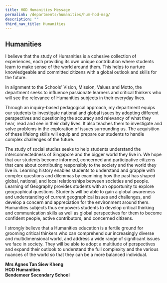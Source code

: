 ```yaml
---
title: HOD Humanities Message
permalink: /departments/humanities/hum-hod-msg/
description: ""
third_nav_title: Humanities
---
```

## **Humanities**



I believe that the study of Humanities is a cohesive collection of experiences, each providing its own unique contribution where students learn to make sense of the world around them. This helps to nurture knowledgeable and committed citizens with a global outlook and skills for the future.

In alignment to the Schools’ Vision, Mission, Values and Motto, the department seeks to influence passionate learners and critical thinkers who will see the relevance of Humanities subjects in their everyday lives.

Through an inquiry-based pedagogical approach, my department equips our students to investigate national and global issues by adopting different perspectives and questioning the accuracy and relevancy of what they hear, read and see in their daily lives. It also teaches them to investigate and solve problems in the exploration of issues surrounding us. The acquisition of these lifelong skills will equip and prepare our students to handle complex challenges of the future.

The study of social studies seeks to help students understand the interconnectedness of Singapore and the bigger world they live in. We hope that our students become informed, concerned and participative citizens that care about contributing responsibly to the society and the world they live in. Learning history enables students to understand and grapple with complex questions and dilemmas by examining how the past has shaped global, national, and local relationships between societies and people. Learning of Geography provides students with an opportunity to explore geographical questions. Students will be able to gain a global awareness and understanding of current geographical issues and challenges, and develop a concern and appreciation for the environment around them. Humanities subjects thus empowers students to develop critical thinking and communication skills as well as global perspectives for them to become confident people, active contributors, and concerned citizens.

I strongly believe that a Humanities education is a fertile ground for grooming critical thinkers who can comprehend our increasingly diverse and multidimensional world, and address a wide range of significant issues we face in society. They will be able to adopt a multitude of perspectives and expand their outlook to understand the full complexity and the various nuances of the world so that they can be a more balanced individual.

**Mrs Agnes Tan Siew Kheng <br>
HOD Humanities <br>
Bendemeer Secondary School**
